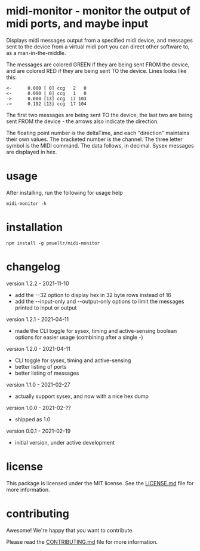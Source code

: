 midi-monitor - monitor the output of midi ports, and maybe input
================================================================================

Displays midi messages output from a specified midi device, and messages sent
to the device from a virtual midi port you can direct other software to, as a
man-in-the-middle.

The messages are colored GREEN if they are being sent FROM the device, and are
colored RED if they are being sent TO the device.  Lines looks like this:

    <-      0.000 [ 0] ccg   2   0
    <-      0.000 [ 0] ccg   1   0
    ->      0.000 [13] ccg  17 103
    ->      0.192 [13] ccg  17 104

The first two messages are being sent TO the device, the last two are being
sent FROM the device - the arrows also indicate the direction.

The floating point number is the deltaTime, and each "direction" maintains
their own values.  The bracketed number is the channel. The three letter
symbol is the MIDI command.  The data follows, in decimal.  Sysex messages
are displayed in hex.


usage
================================================================================

After installing, run the following for usage help

    midi-monitor -h

installation
================================================================================

    npm install -g pmuellr/midi-monitor


changelog
================================================================================

version 1.2.2 - 2021-11-10

- add the --32 option to display hex in 32 byte rows instead of 16
- add the --input-only and --output-only options to limit the messages printed
  to input or output

version 1.2.1 - 2021-04-11

- made the CLI toggle for sysex, timing and active-sensing boolean options
  for easier usage (combining after a single -)

version 1.2.0 - 2021-04-11

- CLI toggle for sysex, timing and active-sensing
- better listing of ports
- better listing of messages

version 1.1.0 - 2021-02-27

- actually support sysex, and now with a nice hex dump

version 1.0.0 - 2021-02-??

- shipped as 1.0

version 0.0.1 - 2021-02-19

- initial version, under active development


license
================================================================================

This package is licensed under the MIT license.  See the [LICENSE.md][] file
for more information.


contributing
================================================================================

Awesome!  We're happy that you want to contribute.

Please read the [CONTRIBUTING.md][] file for more information.


[LICENSE.md]: LICENSE.md
[CONTRIBUTING.md]: CONTRIBUTING.md
[CHANGELOG.md]: CHANGELOG.md